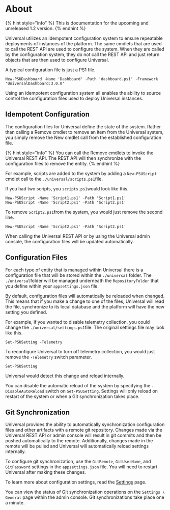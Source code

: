 # About

{% hint style="info" %}
This is documentation for the upcoming and unreleased 1.2 version. 
{% endhint %}

Universal utilizes an idempotent configuration system to ensure repeatable deployments of instances of the platform. The same cmdlets that are used to call the REST API are used to configure the system. When they are called by the configuration system, they do not call the REST API and just return objects that are then used to configure Universal. 

A typical configuration file is just a PS1 file. 

```text
New-PSUDashboard -Name 'Dashboard' -Path 'dashboard.ps1' -Framework 'UniversalDashboard:3.0.0'
```

Using an idempotent configuration system all enables the ability to source control the configuration files used to deploy Universal instances. 

## Idempotent Configuration 

The configuration files for Universal define the state of the system. Rather than calling a Remove cmdlet to remove an item from the Universal system, you simply remove the New cmdlet call from the established configuration file. 

{% hint style="info" %}
You can call the Remove cmdlets to invoke the Universal REST API. The REST API will then synchronize with the configuration files to remove the entity.
{% endhint %}

For example, scripts are added to the system by adding a `New-PSUScript` cmdlet call to the `./universal/scripts.ps1`file. 

If you had two scripts, you `scripts.ps1`would look like this. 

```text
New-PSUScript -Name 'Script1.ps1' -Path 'Script1.ps1'
New-PSUScript -Name 'Script2.ps1' -Path 'Script2.ps1'
```

To remove `Script2.ps1`from the system, you would just remove the second line. 

```text
New-PSUScript -Name 'Script2.ps1' -Path 'Script2.ps1'
```

When calling the Universal REST API or by using the Universal admin console, the configuration files will be updated automatically. 

## Configuration Files 

For each type of entity that is managed within Universal there is a configuration file that will be stored within the `./universal` folder. The `./universal`folder will be managed underneath the `RepositoryFolder` that you define within your `appsettings.json` file. 

By default, configuration files will automatically be reloaded when changed. This means that if you make a change to one of the files, Universal will read the file, synchronize to its local database and the platform will have the new setting you defined. 

For example, if you wanted to disable telemetry collection, you could change the `./universal/settings.ps1`file. The original settings file may look like this. 

```text
Set-PSUSetting -Telemetry
```

To reconfigure Universal to turn off telemetry collection, you would just remove the `-Telemetry` switch parameter. 

```text
Set-PSUSetting 
```

Universal would detect this change and reload internally. 

You can disable the automatic reload of the system by specifying the `-DisableAutoReload` switch on `Set-PSUSetting`. Settings will only reload on restart of the system or when a Git synchronization takes place. 

## Git Synchronization

Universal provides the ability to automatically synchronization configuration files and other artifacts with a remote git repository. Changes made via the Universal REST API or admin console will result in git commits and then be pushed automatically to the remote. Additionally, changes made in the remote will be pulled and Universal will automatically reload settings internally. 

To configure git synchronization, use the `GitRemote`, `GitUserName`, and `GitPassword` settings in the `appsettings.json` file. You will need to restart Universal after making these changes. 

To learn more about configuration settings, read the [Settings](settings.md) page. 

You can view the status of Git synchronization operations on the `Settings \ General` page within the admin console. Git synchronizations take place one a minute. 





